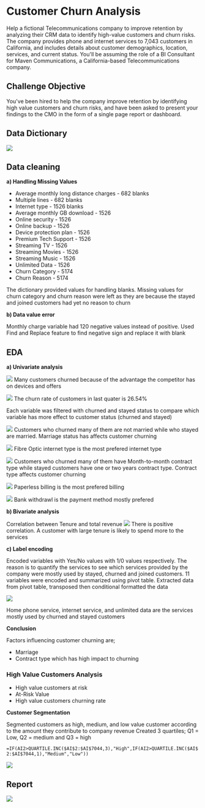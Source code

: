 # Customer Churn Analysis
Help a fictional Telecommunications company to improve retention by analyzing their CRM data to identify high-value customers and churn risks. The company provides phone and internet services to 7,043 customers in California, and includes details about customer demographics, location, services, and current status. You'll be assuming the role of a BI Consultant for Maven Communications, a California-based Telecommunications company.
## Challenge Objective
You've been hired to help the company improve retention by identifying high value customers and churn risks, and have been asked to present your findings to the CMO in the form of a single page report or dashboard.
## Data Dictionary
![](dictionary.jpg)

## Data cleaning

**a) Handling Missing Values**
* Average monthly long distance charges - 682 blanks
* Multiple lines - 682 blanks
* Internet type - 1526 blanks
* Average monthly GB download - 1526
* Online security - 1526
* Online backup - 1526
* Device protection plan - 1526
* Premium Tech Support - 1526
* Streaming TV - 1526
* Streaming Movies - 1526
* Streaming Music - 1526
* Unlimited Data - 1526
* Churn Category - 5174
* Churn Reason - 5174

The dictionary provided values for handling blanks. Missing values for churn category and churn reason were left as they are because the stayed and joined customers had yet no reason to churn

**b) Data value error**

Monthly charge variable had 120 negative values instead of positive. Used Find and Replace feature to find negative sign and replace it with blank

## EDA
**a) Univariate analysis**

![](churn.jpg)
Many customers churned because of the advantage the competitor has on devices and offers

![](rate.jpg)
The churn rate of customers in last quater is 26.54%

Each variable was filtered with churned and stayed status to compare which variable has more effect to customer status (churned and stayed)


![](marriage.jpg)
Customers who churned many of them are not married while who stayed are married. Marriage status has affects customer churning

![](internet_type.jpg)
Fibre Optic internet type is the most prefered internet type

	
![](contract_type.jpg)
Customers who churned many of them have Month-to-month contract type while stayed customers have one or two years contract type. Contract type affects customer churning
	
![](billing.jpg)
Paperless billing is the most prefered billing

![](payment.jpg)
Bank withdrawl is the payment method mostly prefered


**b) Bivariate analysis**

Correlation between Tenure and total revenue
![](correlation.jpg)
There is positive correlation. A customer with large tenure is likely to spend more to the services

**c) Label encoding**

Encoded variables with Yes/No values with 1/0 values respectively. The reason is to quantify the services to see which services provided by the company were mostly used by stayed, churned and joined customers. 11 variables were encoded and summarized using pivot table. Extracted data from pivot table, transposed then conditional formatted the data

![](customer_profile.jpg)

Home phone service, internet service, and unlimited data are the services mostly used by churned and stayed customers

**Conclusion**

Factors influencing customer churning are;
* Marriage
* Contract type which has high impact to churning


### High Value Customers Analysis
* High value customers at risk
* At-Risk Value
* High value customers churning rate
  
**Customer Segmentation**

Segmented customers as high, medium, and low value customer according to the amount they contribute to company revenue
Created 3 quartiles; Q1 = Low, Q2 = medium and Q3 = high

``=IF(AI2>QUARTILE.INC($AI$2:$AI$7044,3),"High",IF(AI2>QUARTILE.INC($AI$2:$AI$7044,1),"Medium","Low"))``

![](high_value_customers.jpg)

## Report
![](report.jpg)




